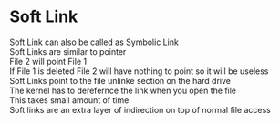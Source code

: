 # Soft Link 
Soft Link can also be called as Symbolic Link \
Soft Links are similar to pointer \
File 2 will point File 1  \
If File 1 is deleted File 2 will have nothing to point so it will be useless \
Soft Links point to the file unlinke section on the hard drive \
The kernel has to derefernce the link when you open the file \
This takes small amount of time \
Soft links are an extra layer of indirection on top of normal file access 
